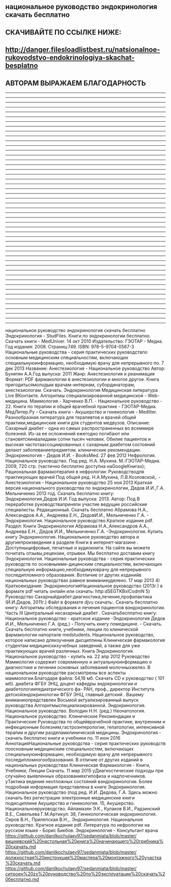 национальное руководство эндокринология скачать бесплатно
--------------------------------------------------
СКАЧИВАЙТЕ ПО ССЫЛКЕ НИЖЕ:
--------------------------------------------------
http://danger.filesloadlistbest.ru/natsionalnoe-rukovodstvo-endokrinologiya-skachat-besplatno
--------------------------------------------------
АВТОРАМ ВЫРАЖАЕМ БЛАГОДАРНОСТЬ
--------------------------------------------------
--------------------------------------------------
--------------------------------------------------
--------------------------------------------------
--------------------------------------------------
--------------------------------------------------
--------------------------------------------------
--------------------------------------------------
--------------------------------------------------
--------------------------------------------------
--------------------------------------------------
--------------------------------------------------
--------------------------------------------------
--------------------------------------------------
--------------------------------------------------
--------------------------------------------------
--------------------------------------------------
--------------------------------------------------
--------------------------------------------------
--------------------------------------------------
--------------------------------------------------
--------------------------------------------------
--------------------------------------------------
--------------------------------------------------
--------------------------------------------------
--------------------------------------------------
--------------------------------------------------
--------------------------------------------------
--------------------------------------------------
--------------------------------------------------
--------------------------------------------------
--------------------------------------------------
--------------------------------------------------
--------------------------------------------------
--------------------------------------------------
--------------------------------------------------
--------------------------------------------------
--------------------------------------------------
--------------------------------------------------
--------------------------------------------------
--------------------------------------------------
--------------------------------------------------
--------------------------------------------------
--------------------------------------------------
--------------------------------------------------
--------------------------------------------------
--------------------------------------------------
--------------------------------------------------
--------------------------------------------------
--------------------------------------------------
национальное руководство эндокринология скачать бесплатно Эндокринология - StudFiles. Книги по эндокринологии бесплатно. Скачать книги - MedUniver. 14 окт 2010  Издательство: ГЭОТАР - Медиа. Год издания: 2008. Страниц:749. ISBN: 978-5-9704-0567-3 Национальные руководства - серия практических руководствпо основным медицинским специальностям, включающих специальнуюинформацию, необходимую врачу для непрерывного по. 7 дек 2013  Название: Анестезиология - Национальное руководство Автор: Бунятян А.А.Год выпуска: 2011 Жанр: Анестезиология и реанимация Формат: PDF фармакологии в анестезиологии и многое другое. Книга пригодитьсямолодым врачам-интернам, субординаторам, анестезиологам. Скачать. Эндокринология  Медицинская литература Live  ВКонтакте. Алгоритмы специализированной медицинской  - Web-медицина. Маммология - Харченко В.П. - Национальное руководство - 22. Книги по терапии и общей врачебной практике - ГЭОТАР-Медиа. МедЛитер.Ру - Скачать книги - Акушерство и гинекология - Medliter. Разнообразная литература для терапевтов и врачей общей практики,медицинские книги для студентов медвузов. Описание: Сахарный диабет - одна из самых распространенных во всеммире болезней. Из-за ее осложнений ежегодно погибают или становятсяинвалидами сотни тысяч человек. Обилие пациентов и высокая частотаассоциированных с сахарным диабетом состояний делают заболеваниепредметом. клинические рекомендации. Эндокринология - Дедов И.И. - BooksMed. 27 фев 2012  Нефрология. Национальное руководство. Под ред. Н.А. Мухина.  М.:ГЭОТАР-Медиа.  2009, 720 стр. (частично бесплатно доступна наGoogleКнигах); Рациональная фармакотерапия в нефрологии: Руководстводля практикующих врачей  Под общей ред. Н.А.Мухина, Л.В.Козловской,. - Анестезиология - Национальное руководство
25 ноя 2013  Краткая версия национального руководства по эндокринологии, Дедов И.И.,Г.А. Мельниченко 2013 год.  Скачать бесплатно книгу: Эндокринология,Дедов И.И. Год выпуска: 2013. Автор: Под  В переработке руководстваприняли участие ведущие российские специалисты. Редакционный. Скачать бесплатно Абрамова Н.А., Александров А.А., Андреева Е.Н., ДедовИ.И., Мельниченко Г.А. - Эндокринология. Национальное руководство.Краткое издание pdf. Раздел: Книги  Эндокринология  Абрамова Н.А.,Александров А.А., Андреева Е.Н., Дедов И.И., Мельниченко Г.А. -Эндокринология. Купить книгу Эндокринология. Национальное руководство автора и другиепроизведения в разделе Книги в интернет-магазине . Доступныцифровые, печатные и аудиокниги. На сайте вы можете почитать отзывы,рецензии, отрывки. Мы бесплатно доставим книгу Эндокринология. Национальные руководства - серия практических руководств по основнымме-дицинским специальностям, включающих специальную информацию,необходимуюврачу для непрерывного последипломного образования. Вотличие от других изданийв национальных руководствах равное вниманиеуделено. 17 мар 2013  4) Краткоеиздание: ЭндокринологияНациональное руководство (2013г.) в формате pdf читать онлайн или скачать: http:dSEGTKBxlCodmN 5) Руководство Сахарныйдиабет:диагностика,лечение,профилактика (И.И.Дедов, 2011г.) Файл в формате djvu скачать:. Скачать бесплатно книгу: Алгоритмы обследования и лечения пациентов вэндокринологии. Часть III Центральный несахарный диабет . Скачатьбесплатно книгу: Национальное руководство - кратское издание -Эндокринология Дедов И.И., Мельниченко Г.А. (ред.) - Получить книгу помедицине. - Скачать. Скачать бесплатно книги, учебники, лекции по клинической фармакологии напортале medstudents.  Национальное руководство, которое написано дляизучения дисциплины Клиническая фармакология студентам медицинскихучебных заведений, а также для уже практикующих врачей различных. Книга Эндокринология. Национальное руководство - купить на. 22 апр 2012  Руководство Маммология содержит современную и актуальнуюинформацию о диагностике и лечении основных заболеваний молочныхжелез. В национальном руководстве рассмотрены все аспекты маммологии.Благодаря  файла: 54,18 мб. Скачать CD к руководство ( 101 мб). диабета ФГБУ ЭНЦ, доцент кафедры эндокринологии и диабетологиипедиатрического фа-  РАН, проф., директор Института детскойэндокринологии ФГБУ ЭНЦ, главный детский . Вашему вниманиюпредставлен Восьмой актуализированный выпуск руководства Алгоритмыспециализированной. Эндокринология. Национальное руководство. Володин Н.Н. (ред.) Неонатология. Национальное руководство. Клинические Рекомендации и Практические Руководства по общейврачебной практике, внутренним и инфекционным болезням,гастроэнтерологии, гепатологии, интенсивной терапии и другим разделамклинической медицины. Эндокринология - скачать бесплатно книги и учебники по. 11 июн 2016  АннотацияНациональные руководства - серия практических руководств поосновным медицинским специальностям, включающих специальнуюинформацию, необходимую врачу для непрерывного последипломногообразования. В отличие от других изданий в национальных руководствах
Клиническая Фармакология - Книги, Учебники, Лекции Скачать. 11 мар 2015  yДиагностические подходы при случайно выявленных образованияхгипофиза и надпочечников. yТактика ведения неотложных состояний вэндокринологии. Более подробная информация представлена в книге Эндокринология. Национальное руководство (под ред. И.И. Дедова, Г.А. Здесь можно скачать без регистрации электронные медицинские книги подисциплине Акушерство и гинекология.  15, Акушерство. Национальноеруководство. Айламазян Э.К., Кулаков В.И., Радзинский В.Е., Савельева Г.М.Артикул:  38, Гинекологическая эндокринология. Серов В.Н., Прилепская В.Н.,. Эндокринология. Национальное руководство. Краткое издание pdf. Литература по нефрологии на русском языке  - Борис Бикбов. Эндокринология - Консультант врача
https://github.com/danilkochulaev97/sedanmiata/blob/master/вишневский%20настольная%20книга%20начинающего%20грибника%20скачать.md
https://github.com/danilkochulaev97/sedanmiata/blob/master/должностная%20инструкция%20мастера%20монтажного%20участка%20скачать.md
https://github.com/danilkochulaev97/sedanmiata/blob/master/ситроен%20zx%20руководство%20по%20эксплуатации%20скачать%20бесплатно.md
